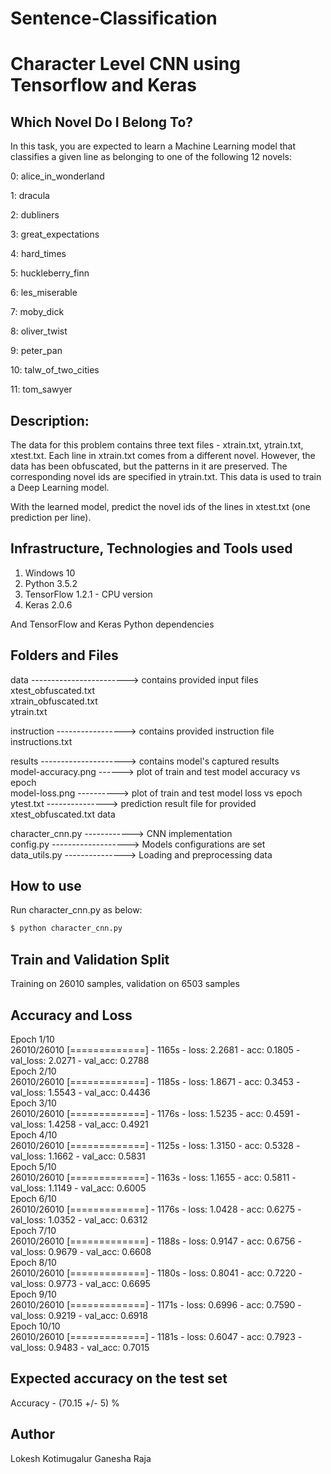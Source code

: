 # Sentence-Classification
# Character Level CNN using Tensorflow and Keras

## Which Novel Do I Belong To?

In this task, you are expected to learn a Machine Learning model that classifies a given line as belonging to one of the following 12 novels:

0: alice_in_wonderland

1: dracula

2: dubliners

3: great_expectations

4: hard_times

5: huckleberry_finn

6: les_miserable

7: moby_dick

8: oliver_twist

9: peter_pan

10: talw_of_two_cities

11: tom_sawyer



## Description:

The data for this problem contains three text files - xtrain.txt, ytrain.txt, xtest.txt. Each line in xtrain.txt comes from a different novel. However, the data has been obfuscated, but the patterns in it are preserved. The corresponding novel ids are specified in ytrain.txt. This data is used to train a Deep Learning model. 

With the learned model, predict the novel ids of the lines in xtest.txt (one prediction per line). 

## Infrastructure, Technologies and Tools used
1. Windows 10
2. Python 3.5.2
3. TensorFlow 1.2.1 - CPU version
4. Keras 2.0.6

And TensorFlow and Keras Python dependencies

## Folders and Files
data ------------------------> contains provided input files <br />
xtest_obfuscated.txt <br />
xtrain_obfuscated.txt <br />
ytrain.txt <br />

instruction -----------------> contains provided instruction file <br />
instructions.txt <br />

results ---------------------> contains model's captured results <br />
model-accuracy.png ------> plot of train and test model accuracy vs epoch<br />
model-loss.png ----------> plot of train and test model loss vs epoch <br />
ytest.txt ---------------> prediction result file for provided xtest_obfuscated.txt data <br />

character_cnn.py ------------> CNN implementation <br />
config.py -------------------> Models configurations are set <br />
data_utils.py ---------------> Loading and preprocessing data <br />


## How to use

Run character_cnn.py as below:
```sh
$ python character_cnn.py
```

## Train and Validation Split

Training on 26010 samples, validation on 6503 samples

## Accuracy and Loss

Epoch 1/10 <br />
26010/26010 [=============] - 1165s - loss: 2.2681 - acc: 0.1805 - val_loss: 2.0271 - val_acc: 0.2788 <br />
Epoch 2/10 <br />
26010/26010 [=============] - 1185s - loss: 1.8671 - acc: 0.3453 - val_loss: 1.5543 - val_acc: 0.4436 <br />
Epoch 3/10 <br />
26010/26010 [=============] - 1176s - loss: 1.5235 - acc: 0.4591 - val_loss: 1.4258 - val_acc: 0.4921 <br />
Epoch 4/10 <br />
26010/26010 [=============] - 1125s - loss: 1.3150 - acc: 0.5328 - val_loss: 1.1662 - val_acc: 0.5831 <br />
Epoch 5/10 <br />
26010/26010 [=============] - 1163s - loss: 1.1655 - acc: 0.5811 - val_loss: 1.1149 - val_acc: 0.6005 <br />
Epoch 6/10 <br />
26010/26010 [=============] - 1176s - loss: 1.0428 - acc: 0.6275 - val_loss: 1.0352 - val_acc: 0.6312 <br />
Epoch 7/10 <br />
26010/26010 [=============] - 1188s - loss: 0.9147 - acc: 0.6756 - val_loss: 0.9679 - val_acc: 0.6608 <br />
Epoch 8/10 <br />
26010/26010 [=============] - 1180s - loss: 0.8041 - acc: 0.7220 - val_loss: 0.9773 - val_acc: 0.6695 <br />
Epoch 9/10 <br />
26010/26010 [=============] - 1171s - loss: 0.6996 - acc: 0.7590 - val_loss: 0.9219 - val_acc: 0.6918 <br />
Epoch 10/10 <br />
26010/26010 [=============] - 1181s - loss: 0.6047 - acc: 0.7923 - val_loss: 0.9483 - val_acc: 0.7015 <br />

## Expected accuracy on the test set

Accuracy - (70.15 +/- 5) %

## Author

Lokesh Kotimugalur Ganesha Raja
